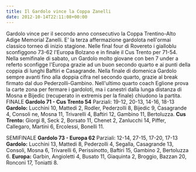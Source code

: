 ```yaml
---
title: Il Gardolo vince la Coppa Zanelli
date: 2012-10-14T22:11:08+00:00
---
```

Gardolo vince per il secondo anno consecutivo la Coppa Trentino-Alto Adige Memorial Zanelli. E' la terza affermazione gardolota nell'ormai classico torneo di inizio stagione. Nelle final four di Rovereto i gialloblu sconfiggono 73-62 l'Europa Bolzano e in finale il Cus Trento per 71-54. Nella semifinale di sabato, un Gardolo molto giovane con ben 7 under a referto sconfigge l'Europa grazie ad un buon secondo quarto e ai punti della coppia di lunghi Baftiri e Casagrande. Nella finale di domenica Gardolo sempre avanti fino alla doppia cifra nel secondo quarto, grazie al break firmato dal duo Pederzolli-Gambino. Nell'ultimo quarto coach Eglione prova la carte zona per fermare i gardoloti, ma i canestri dalla lunga distanza di Mosna e Bijedic (recuperato in extremis per la finale) chiudono la partita. 
FINALE **Gardolo 71 - Cus Trento 54**
Parziali: 19-12, 20-13, 14-16, 18-13 
**Gardolo:** Lucchini 10, Mattedi 2, Rodler, Pederzolli 8, Bijedic 9, Casagrande 4, Consoli ne, Mosna 11, Trivarelli 4, Baftiri 12, Gambino 11, Bertoluzza. 
**Cus Trento:** Giorgi 8, Seck 2, Borsato 11, Chenet 2, Zanlucchi 14, Piffer, Callegaro, Martini 6, Ercolessi, Bonelli 11.

SEMIFINALE **Gardolo 73 - Europa 62** Parziali: 12-14, 27-15, 17-20, 17-13 
**Gardolo:** Lucchini 13, Mattedi 8, Pederzolli 4, Segalla, Casagrande 13, Consoli, Mosna 6, Trivarelli 6, Perissinotto, Baftiri 15, Gambino 2, Bertoluzza 6. 
**Europa:** Garbin, Angioletti 4, Busato 11, Giaquinta 2, Broggio, Bazzan 20, Ronconi 17, Toniatti 8.